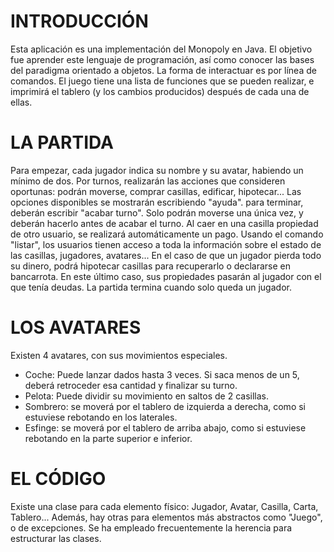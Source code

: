 # INTRODUCCIÓN

Esta aplicación es una implementación del Monopoly en Java. El objetivo fue aprender este lenguaje de programación, así como conocer las bases del paradigma orientado a objetos.
La forma de interactuar es por línea de comandos. El juego tiene una lista de funciones que se pueden realizar, e imprimirá el tablero (y los cambios producidos) después de cada una de ellas.

# LA PARTIDA

Para empezar, cada jugador indica su nombre y su avatar, habiendo un mínimo de dos.
Por turnos, realizarán las acciones que consideren oportunas: podrán moverse, comprar casillas, edificar, hipotecar... Las opciones disponibles se mostrarán escribiendo "ayuda". para terminar, deberán escribir "acabar turno". Solo podrán moverse una única vez, y deberán hacerlo antes de acabar el turno.
Al caer en una casilla propiedad de otro usuario, se realizará automáticamente un pago.
Usando el comando "listar", los usuarios tienen acceso a toda la información sobre el estado de las casillas, jugadores, avatares...
En el caso de que un jugador pierda todo su dinero, podrá hipotecar casillas para recuperarlo o declararse en bancarrota. En este último caso, sus propiedades pasarán al jugador con el que tenía deudas.
La partida termina cuando solo queda un jugador.

# LOS AVATARES

Existen 4 avatares, con sus movimientos especiales.
  - Coche: Puede lanzar dados hasta 3 veces. Si saca menos de un 5, deberá retroceder esa cantidad y finalizar su turno.
  - Pelota: Puede dividir su movimiento en saltos de 2 casillas.
  - Sombrero: se moverá por el tablero de izquierda a derecha, como si estuviese rebotando en los laterales.
  - Esfinge: se moverá por el tablero de arriba abajo, como si estuviese rebotando en la parte superior e inferior.
  
# EL CÓDIGO

Existe una clase para cada elemento físico: Jugador, Avatar, Casilla, Carta, Tablero... Además, hay otras para elementos más abstractos como "Juego", o de excepciones. Se ha empleado frecuentemente la herencia para estructurar las clases.
